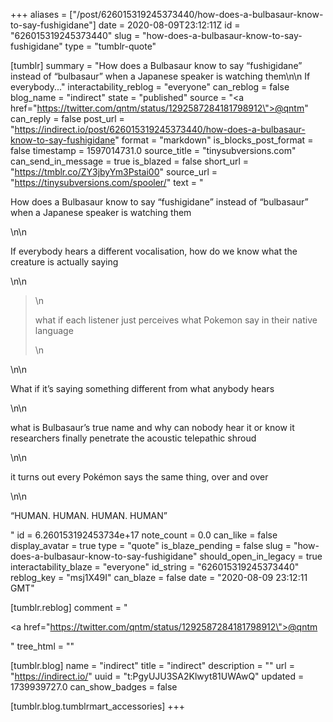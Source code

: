 +++
aliases = ["/post/626015319245373440/how-does-a-bulbasaur-know-to-say-fushigidane"]
date = 2020-08-09T23:12:11Z
id = "626015319245373440"
slug = "how-does-a-bulbasaur-know-to-say-fushigidane"
type = "tumblr-quote"

[tumblr]
summary = "How does a Bulbasaur know to say “fushigidane” instead of “bulbasaur” when a Japanese speaker is watching them\n\n If everybody..."
interactability_reblog = "everyone"
can_reblog = false
blog_name = "indirect"
state = "published"
source = "<a href=\"https://twitter.com/qntm/status/1292587284181798912\">@qntm</a>"
can_reply = false
post_url = "https://indirect.io/post/626015319245373440/how-does-a-bulbasaur-know-to-say-fushigidane"
format = "markdown"
is_blocks_post_format = false
timestamp = 1597014731.0
source_title = "tinysubversions.com"
can_send_in_message = true
is_blazed = false
short_url = "https://tmblr.co/ZY3jbyYm3Pstai00"
source_url = "https://tinysubversions.com/spooler/"
text = "<p>How does a Bulbasaur know to say &ldquo;fushigidane&rdquo; instead of &ldquo;bulbasaur&rdquo; when a Japanese speaker is watching them</p>\n\n<p>If everybody hears a different vocalisation, how do we know what the creature is actually saying</p>\n\n<blockquote>\n  <p>what if each listener just perceives what Pokemon say in their native language</p>\n</blockquote>\n\n<p>What if it&rsquo;s saying something different from what anybody hears</p>\n\n<p>what is Bulbasaur&rsquo;s true name and why can nobody hear it or know it researchers finally penetrate the acoustic telepathic shroud</p>\n\n<p>it turns out every Pokémon says the same thing, over and over</p>\n\n<p>&ldquo;HUMAN. HUMAN. HUMAN. HUMAN&rdquo;</p>"
id = 6.260153192453734e+17
note_count = 0.0
can_like = false
display_avatar = true
type = "quote"
is_blaze_pending = false
slug = "how-does-a-bulbasaur-know-to-say-fushigidane"
should_open_in_legacy = true
interactability_blaze = "everyone"
id_string = "626015319245373440"
reblog_key = "msj1X49I"
can_blaze = false
date = "2020-08-09 23:12:11 GMT"

[tumblr.reblog]
comment = "<p><a href=\"https://twitter.com/qntm/status/1292587284181798912\">@qntm</a></p>"
tree_html = ""

[tumblr.blog]
name = "indirect"
title = "indirect"
description = ""
url = "https://indirect.io/"
uuid = "t:PgyUJU3SA2Klwyt81UWAwQ"
updated = 1739939727.0
can_show_badges = false

[tumblr.blog.tumblrmart_accessories]
+++
